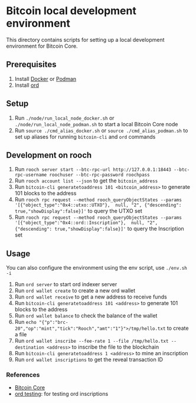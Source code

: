 # Bitcoin local development environment

This directory contains scripts for setting up a local development environment for Bitcoin Core.

## Prerequisites
1. Install [Docker](https://docs.docker.com/install/) or [Podman](https://podman.io/docs/installation)
2. Install [ord](https://docs.ordinals.com/guides/wallet.html?highlight=install#installing-ord)

## Setup

1. Run `./node/run_local_node_docker.sh` or `./node/run_local_node_podman.sh` to start a local Bitcoin Core node
2. Run `source ./cmd_alias_docker.sh` or `source ./cmd_alias_podman.sh` to set up aliases for running `bitcoin-cli` and `ord` commands

## Development on rooch

1. Run `rooch server start --btc-rpc-url http://127.0.0.1:18443 --btc-rpc-username roochuser --btc-rpc-password roochpass`
2. Run `rooch account list --json` to get the `bitcoin_address`
3. Run `bitcoin-cli generatetoaddress 101 <bitcoin_address>` to generate 101 blocks to the address
2. Run `rooch rpc request --method rooch_queryObjectStates --params '[{"object_type":"0x4::utxo::UTXO"},  null, "2", {"descending": true,"showDisplay":false}]'` to query the UTXO set
3. Run `rooch rpc request --method rooch_queryObjectStates --params '[{"object_type":"0x4::ord::Inscription"},  null, "2", {"descending": true,"showDisplay":false}]'` to query the Inscription set

## Usage

You can also configure the environment using the env script, use `./env.sh -i`

1. Run `ord server` to start ord indexer server
2. Run `ord wallet create` to create a new ord wallet
3. Run `ord wallet receive` to get a new address to receive funds
4. Run `bitcoin-cli generatetoaddress 101 <address>` to generate 101 blocks to the address
5. Run `ord wallet balance` to check the balance of the wallet
6. Run `echo "{"p":"brc-20","op":"mint","tick":"Rooch","amt":"1"}">/tmp/hello.txt` to create a file
7. Run `ord wallet inscribe --fee-rate 1 --file /tmp/hello.txt --destination <address>` to inscribe the file to the blockchain
8. Run `bitcoin-cli generatetoaddress 1 <address>` to mine an inscription
9. Run `ord wallet inscriptions` to get the reveal transaction ID




### References
* [Bitcoin Core](https://bitcoincore.org/en/doc/25.0.0/)
* [ord testing](https://docs.ordinals.com/guides/testing.html): for testing ord inscriptions
